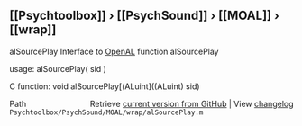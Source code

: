 ## [[Psychtoolbox]] &#8250; [[PsychSound]] &#8250; [[MOAL]] &#8250; [[wrap]]

alSourcePlay  Interface to [OpenAL](OpenAL) function alSourcePlay  
  
usage:  alSourcePlay( sid )  
  
C function:  void alSourcePlay[(ALuint]((ALuint) sid)  




<div class="code_header" style="text-align:right;">
  <span style="float:left;">Path&nbsp;&nbsp;</span> <span class="counter">Retrieve <a href=
  "https://raw.github.com/Psychtoolbox-3/Psychtoolbox-3/beta/Psychtoolbox/PsychSound/MOAL/wrap/alSourcePlay.m">current version from GitHub</a> | View <a href=
  "https://github.com/Psychtoolbox-3/Psychtoolbox-3/commits/beta/Psychtoolbox/PsychSound/MOAL/wrap/alSourcePlay.m">changelog</a></span>
</div>
<div class="code">
  <code>Psychtoolbox/PsychSound/MOAL/wrap/alSourcePlay.m</code>
</div>

